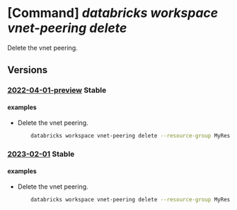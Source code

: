 # [Command] _databricks workspace vnet-peering delete_

Delete the vnet peering.

## Versions

### [2022-04-01-preview](/Resources/mgmt-plane/L3N1YnNjcmlwdGlvbnMve30vcmVzb3VyY2Vncm91cHMve30vcHJvdmlkZXJzL21pY3Jvc29mdC5kYXRhYnJpY2tzL3dvcmtzcGFjZXMve30vdmlydHVhbG5ldHdvcmtwZWVyaW5ncy97fQ==/2022-04-01-preview.xml) **Stable**

<!-- mgmt-plane /subscriptions/{}/resourcegroups/{}/providers/microsoft.databricks/workspaces/{}/virtualnetworkpeerings/{} 2022-04-01-preview -->

#### examples

- Delete the vnet peering.
    ```bash
        databricks workspace vnet-peering delete --resource-group MyResourceGroup --workspace-name MyWorkspace -n MyPeering
    ```

### [2023-02-01](/Resources/mgmt-plane/L3N1YnNjcmlwdGlvbnMve30vcmVzb3VyY2Vncm91cHMve30vcHJvdmlkZXJzL21pY3Jvc29mdC5kYXRhYnJpY2tzL3dvcmtzcGFjZXMve30vdmlydHVhbG5ldHdvcmtwZWVyaW5ncy97fQ==/2023-02-01.xml) **Stable**

<!-- mgmt-plane /subscriptions/{}/resourcegroups/{}/providers/microsoft.databricks/workspaces/{}/virtualnetworkpeerings/{} 2023-02-01 -->

#### examples

- Delete the vnet peering.
    ```bash
        databricks workspace vnet-peering delete --resource-group MyResourceGroup --workspace-name MyWorkspace -n MyPeering
    ```
